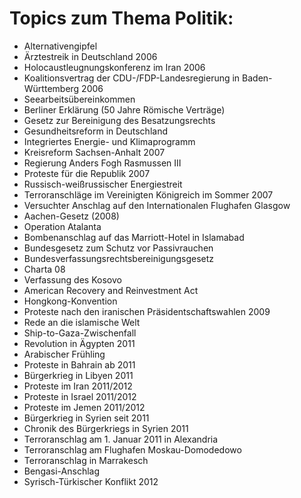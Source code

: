 # Topics zum Thema Politik:

* Alternativengipfel
* Ärztestreik in Deutschland 2006
* Holocaustleugnungskonferenz im Iran 2006
* Koalitionsvertrag der CDU-/FDP-Landesregierung in Baden-Württemberg 2006
* Seearbeitsübereinkommen
* Berliner Erklärung (50 Jahre Römische Verträge)
* Gesetz zur Bereinigung des Besatzungsrechts
* Gesundheitsreform in Deutschland
* Integriertes Energie- und Klimaprogramm
* Kreisreform Sachsen-Anhalt 2007
* Regierung Anders Fogh Rasmussen III
* Proteste für die Republik 2007
* Russisch-weißrussischer Energiestreit
* Terroranschläge im Vereinigten Königreich im Sommer 2007
* Versuchter Anschlag auf den Internationalen Flughafen Glasgow
* Aachen-Gesetz (2008)
* Operation Atalanta
* Bombenanschlag auf das Marriott-Hotel in Islamabad
* Bundesgesetz zum Schutz vor Passivrauchen
* Bundesverfassungsrechtsbereinigungsgesetz
* Charta 08
* Verfassung des Kosovo
* American Recovery and Reinvestment Act
* Hongkong-Konvention
* Proteste nach den iranischen Präsidentschaftswahlen 2009
* Rede an die islamische Welt
* Ship-to-Gaza-Zwischenfall
* Revolution in Ägypten 2011
* Arabischer Frühling
* Proteste in Bahrain ab 2011
* Bürgerkrieg in Libyen 2011
* Proteste im Iran 2011/2012
* Proteste in Israel 2011/2012
* Proteste im Jemen 2011/2012
* Bürgerkrieg in Syrien seit 2011
* Chronik des Bürgerkriegs in Syrien 2011
* Terroranschlag am 1. Januar 2011 in Alexandria
* Terroranschlag am Flughafen Moskau-Domodedowo
* Terroranschlag in Marrakesch
* Bengasi-Anschlag
* Syrisch-Türkischer Konflikt 2012
